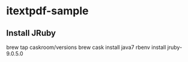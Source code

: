 # itextpdf-sample

## Install JRuby
brew tap caskroom/versions
brew cask install java7
rbenv install jruby-9.0.5.0
